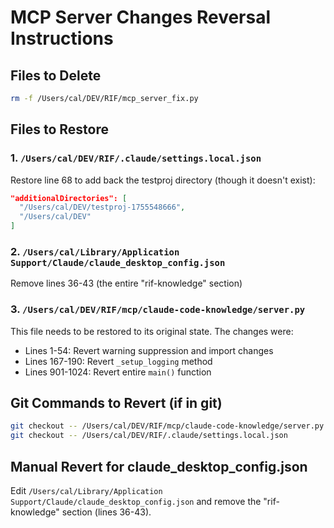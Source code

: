 # MCP Server Changes Reversal Instructions

## Files to Delete
```bash
rm -f /Users/cal/DEV/RIF/mcp_server_fix.py
```

## Files to Restore

### 1. `/Users/cal/DEV/RIF/.claude/settings.local.json`
Restore line 68 to add back the testproj directory (though it doesn't exist):
```json
"additionalDirectories": [
  "/Users/cal/DEV/testproj-1755548666",
  "/Users/cal/DEV"
]
```

### 2. `/Users/cal/Library/Application Support/Claude/claude_desktop_config.json`
Remove lines 36-43 (the entire "rif-knowledge" section)

### 3. `/Users/cal/DEV/RIF/mcp/claude-code-knowledge/server.py`
This file needs to be restored to its original state. The changes were:
- Lines 1-54: Revert warning suppression and import changes
- Lines 167-190: Revert `_setup_logging` method 
- Lines 901-1024: Revert entire `main()` function

## Git Commands to Revert (if in git)
```bash
git checkout -- /Users/cal/DEV/RIF/mcp/claude-code-knowledge/server.py
git checkout -- /Users/cal/DEV/RIF/.claude/settings.local.json
```

## Manual Revert for claude_desktop_config.json
Edit `/Users/cal/Library/Application Support/Claude/claude_desktop_config.json` and remove the "rif-knowledge" section (lines 36-43).